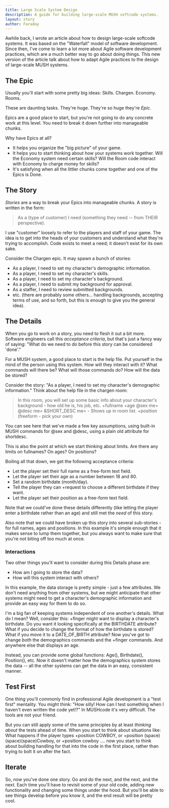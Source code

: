 ```yaml
---
title: Large Scale System Design
description: A guide for building large-scale MUSH softcode systems.
layout: story
author: Faraday
---
```


Awhile back, I wrote an article about how to design large-scale softcode systems.   It was based on the "Waterfall" model of software development.  Since then, I've come to learn a lot more about Agile software development practices, which are a much better way to go about doing things.   This new version of the article talk about how to adapt Agile practices to the design of large-scale MUSH systems.

## The Epic

Usually you'll start with some pretty big ideas:  Skills.  Chargen.  Economy.  Rooms.   

These are daunting tasks.  They're huge.  They're so huge they're *Epic*.

Epics are a good place to start, but you're not going to do any concrete work at this level.  You need to break it down further into manageable chunks.   

Why have Epics at all?

* It helps you organize the "big picture" of your game.
* It helps you to start thinking about how your systems work together.  Will the Economy system need certain skills?  Will the Room code interact with Economy to charge money for skills?
* It's satisfying when all the littler chunks come together and one of the Epics is Done.

## The Story

*Stories* are a way to break your Epics into manageable chunks.   A story is written in the form:

> As a (type of customer) I need (something they need -- from THEIR perspective).

I use "customer" loosely to refer to the players and staff of your game.   The idea is to get into the heads of your customers and understand what they're trying to accomplish.  Code exists to meet a need; it doesn't exist for its own sake.

Consider the Chargen epic.   It may spawn a bunch of stories:

* As a player, I need to set my character's demographic information.
* As a player, I need to set my character's skills.
* As a player, I need to set my character's background.
* As a player, I need to submit my background for approval.
* As a staffer, I need to review submitted backgrounds.
* etc.  (there are probably some others... handling backgrounds, accepting terms of use, and so forth, but this is enough to give you the general idea).

## The Details

When you go to work on a story, you need to flesh it out a bit more.   Software engineers call this *acceptance criteria*, but that's just a fancy way of saying:  "What do we need to do before this story can be considered 'done'."  

For a MUSH system, a good place to start is the help file.  Put yourself in the mind of the person using this system.   How will they interact with it?  What commands will there be?  What will those commands do?   How will the data be stored?

Consider the story:  "As a player, I need to set my character's demographic information."   Think about the help file in the chargen room:

> In this room, you will set up some basic info about your character's background - how old he is, his job, etc.
>         +fullname <full name>
>         +age <age>
>         @sex me=<male or female>
>         @desc me=<description>
>         &SHORT_DESC me=<short desc> - Shows up in room list.
>         +position <position> (freeform - pick your own)

You can see here that we've made a few key assumptions, using built-in MUSH commands for @sex and @desc, using a plain old attribute for shortdesc.   

This is also the point at which we start thinking about limits.  Are there any limits on fullnames?  On ages?  On positions?

Boiling all that down, we get the following acceptance criteria:

* Let the player set their full name as a free-form text field.
* Let the player set their age as a number between 18 and 80.
* Set a random birthdate (month/day).
* Tell the player they can +request to choose a different birthdate if they want.
* Let the player set their position as a free-form text field.

Note that we could've done these details differently (like letting the player enter a birthdate rather than an age) and still met the *need* of this story.  

Also note that we could have broken up this story into several sub-stories - for full names, ages and positions.  In this example it's simple enough that it makes sense to lump them together, but you always want to make sure that you're not biting off too much at once.

### Interactions

Two other things you'll want to consider during this Details phase are:

* How am I going to store the data?
* How will this system interact with others?  

In this example, the data storage is pretty simple - just a few attributes.  We don't need anything from other systems, but we might anticipate that other systems might need to get a character's demographic information and provide an easy way for them to do so.

I'm a big fan of keeping systems independent of one another's details.  What do I mean?   Well, consider this:  +finger might want to display a character's birthdate.  Do you want it looking specifically at the BIRTHDATE attribute?  What if you decide to change the format of how the birthdate is stored?  What if you move it to a DATE_OF_BIRTH attribute?  Now you've got to change *both* the demographics commands and the +finger commands.   And anywhere else that displays an age.

Instead, you can provide some global functions:  Age(), Birthdate(), Position(), etc.   Now it doesn't matter how the demographics system stores the data -- all the other systems can get the data in an easy, consistent manner.

## Test First

One thing you'll commonly find in professional Agile development is a "test first" mentality.   You might think:  "How silly!  How can I test something when I haven't even written the code yet!?"  In MUSHcode it's very difficult.  The tools are not your friend.

But you can still apply some of the same principles by at least *thinking about* the tests ahead of time.   When you start to think about situations like:   What happens if the player types  +position COWBOY, or +position (space)(space)(space)Cowboy, or +position cowboy .... now you start to think about building handling for that into the code in the first place, rather than trying to bolt it on after the fact.

## Iterate

So, now you've done one story.   Go and do the next, and the next, and the next.   Each time you'll have to revisit some of your old code, adding new functionality and changing some things under the hood.   But you'll be able to see things develop before you know it, and the end result will be pretty cool.